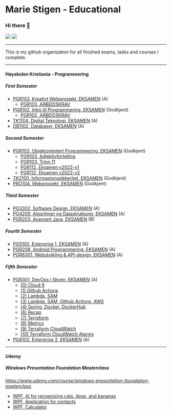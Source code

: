 # Marie Stigen - Educational

### Hi there 👋

[<img src="https://img.shields.io/badge/LinkedIn-0077B5?style=for-the-badge&logo=linkedin&logoColor=white" />](https://www.linkedin.com/in/marie-stigen/)
[<img src="https://img.shields.io/badge/Github-333?style=for-the-badge&logo=github&logoColor=white" />](https://github.com/mariestigen)

---

This is my github organization for all finished exams, tasks and courses I complete.

---

#### Høyskolen Kristiania - Programmering

##### First Semester
- [PGR103, Kreativt Webprosjekt, EKSAMEN](https://github.com/mariestigen-edu/pro105-kreativt-webprosjekt-Eksamen) (A)
  - [PGR103, ARBEIDSKRAV](https://github.com/mariestigen-edu/pro105-kreativt-webprosjekt-arbeidskrav)
- [PGR102, Intro til Programmering, EKSAMEN](https://github.com/mariestigen-edu/pgr102-intro-til-programmering-eksamen) (Godkjent)
  - [PGR102, ARBEIDSKRAV](https://github.com/mariestigen-edu/pgr102-intro-til-programmering-arbeidskrav)
- [TK1104, Digital Teknologi, EKSAMEN](https://github.com/mariestigen-edu/tk1104-digital-teknologi-eksamen) (A)
- [DB1102, Databaser, EKSAMEN](https://github.com/mariestigen-edu/db1102-databaser-eksamen) (A)

##### Second Semester
- [PGR103, Objektorientert Programmering, EKSAMEN](https://github.com/mariestigen-edu/pgr103-objektorientert-programmering-eksamen) (Godkjent) 
  - [PGR103, Adjektivfortelling](https://github.com/mariestigen-edu/pgr103-objektorientert-programmering-adjektivfortelling) 
  - [PGR103, Trinn 11](https://github.com/mariestigen-edu/pg103-objektorientert-programmering-trinn11) 
  - [PGR112, Eksamen v2022-v1](https://github.com/mariestigen-edu/pgr103-objektorientert-programmering-eksamen-v2022-v1) 
  - [PGR112, Eksamen v2022-v2](https://github.com/mariestigen-edu/pgr103-objektorientert-programmering-eksamen-v2022-v2) 
- [TK2100, Informasjonssikkerhet, EKSAMEN](https://github.com/mariestigen-edu/tk2100-informasjonssikkerhet-eksamen) (Godkjent)
- [PRO104, Webprosjekt, EKSAMEN](https://github.com/mariestigen-edu/pro104-webprosjekt-eksamen) (Godkjent)

##### Third Semester
- [PG3302, Software Design, EKSAMEN](https://github.com/mariestigen-edu/pg3302-software-design-eksamen) (A)
- [PG4200, Algoritmer og Datastrukturer, EKSAMEN](https://github.com/mariestigen-edu/pg4200-algoritmer-og-datastrukturer-eksamen) (A)
- [PGR203, Avansert Java, EKSAMEN](https://github.com/mariestigen-edu/pgr203-avansert-java-eksamen) (B)

##### Fourth Semester
- [PG5100, Enterprise 1, EKSAMEN](https://github.com/mariestigen-edu/pg5100-enterprise1-eksamen) (A)
- [PGR208, Android Programmering, EKSAMEN](https://github.com/mariestigen-edu/pgr208-android-programmering-eksamen) (A)
- [PGR6301, Webutvikling & API-design, EKSAMEN](https://github.com/mariestigen-edu/pgr6301-webutvikling-apidesign-eksamen) (A)

##### Fifth Semester
- [PGR301, DevOps i Skyen, EKSAMEN](https://github.com/mariestigen-edu/pg301-devops-i-skyen-eksamen) (A)
  - [(0) Cloud 9](https://github.com/mariestigen-edu/00-welcome-to-cloud9)
  - [(1) Github Actions](https://github.com/mariestigen-edu/01-CI-Github-actions)
  - [(2) Lambda, SAM](https://github.com/mariestigen-edu/02-lambda-sls-cd-only)
  - [(3) Lambda, SAM, Github Actions, AWS](https://github.com/mariestigen-edu/03-CD-AWS-lamda-sls)
  - [(4) Spring, Docker, DockerHub](https://github.com/mariestigen-edu/04-spring-docker-dockerhub)
  - [(6) Recap](https://github.com/mariestigen-edu/07-recap)
  - [(7) Terraform](https://github.com/mariestigen-edu/08-terraform-app-runner)
  - [(8) Metrics](https://github.com/mariestigen-edu/08-metrics-micrometer)
  - [(9) Terraform CloudWatch](https://github.com/mariestigen-edu/09-terraform-cloudwatch-dashboard)
  - [(10) Terraform CloudWatch Alarms](https://github.com/mariestigen-edu/10-cloudwatch_alarms_terraform)
- [PG6102, Enterprise 2, EKSAMEN](https://github.com/mariestigen-edu/pg6102-enterprise2-eksamen) (A)

---

#### Udemy

##### Windows Presentation Foundation Masterclass
_https://www.udemy.com/course/windows-presentation-foundation-masterclass_
- [WPF, AI for recognizing cats, dogs, and bananas](https://github.com/mariestigen-edu/udemy-wpfm-CatDogBananaAI)
- [WPF, Application for contacts](https://github.com/mariestigen-edu/udemy-wpfm-DesktopContactsApp)
- [WPF, Calculator](https://github.com/mariestigen-edu/udemy-wpfm-Calculator)
